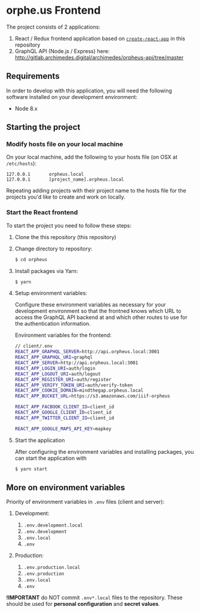 # orphe.us Frontend


The project consists of 2 applications:
1.	React / Redux frontend application based on [`create-react-app`](https://github.com/facebookincubator/create-react-app) in this repository
2.	GraphQL API (Node.js / Express) here: http://gitlab.archimedes.digital/archimedes/orpheus-api/tree/master

## Requirements

In order to develop with this application, you will need the following software installed on your development environment:

* Node 8.x


## Starting the project

### Modify hosts file on your local machine

On your local machine, add the following to your hosts file (on OSX at `/etc/hosts`):

```
127.0.0.1		orpheus.local
127.0.0.1		[project_name].orpheus.local
```

Repeating adding projects with their project name to the hosts file for the projects you'd like to create and work on locally.


### Start the React frontend

To start the project you need to follow these steps:

1.	Clone the this repository (this repository)

2.	Change directory to repository:

	```sh
	$ cd orpheus
	```

3.	Install packages via Yarn:

	```sh
	$ yarn
	```

4.	Setup environment variables:

	Configure these environment variables as necessary for your development environment so that the frontned knows which URL to access the GraphQL API backend at and which other routes to use for the authentication information.

	Environment variables for the frontend:
	```sh
	// client/.env
	REACT_APP_GRAPHQL_SERVER=http://api.orpheus.local:3001
	REACT_APP_GRAPHQL_URI=graphql
	REACT_APP_SERVER=http://api.orpheus.local:3001
	REACT_APP_LOGIN_URI=auth/login
	REACT_APP_LOGOUT_URI=auth/logout
	REACT_APP_REGISTER_URI=auth/register
	REACT_APP_VERIFY_TOKEN_URI=auth/verify-token
	REACT_APP_COOKIE_DOMAIN=mindthegap.orpheus.local
	REACT_APP_BUCKET_URL=https://s3.amazonaws.com/iiif-orpheus

	REACT_APP_FACBOOK_CLIENT_ID=client_id
	REACT_APP_GOOGLE_CLIENT_ID=client_id
	REACT_APP_TWITTER_CLIENT_ID=client_id

	REACT_APP_GOOGLE_MAPS_API_KEY=mapkey
	```

6.	Start the application

	After configuring the environment variables and installing packages, you can start the application with
	```sh
	$ yarn start
	```


## More on environment variables

Priority of environment variables in `.env` files (client and server):

1.	Development:

	1.	`.env.development.local`
	2.	`.env.development`
	3.	`.env.local`
	4.	`.env`

2.	Production:

	1.	`.env.production.local`
	2.	`.env.production`
	3.	`.env.local`
	4.	`.env`

**!IMPORTANT** do NOT commit `.env*.local` files to the repository. These should be used for __personal configuration__ and __secret values__.
